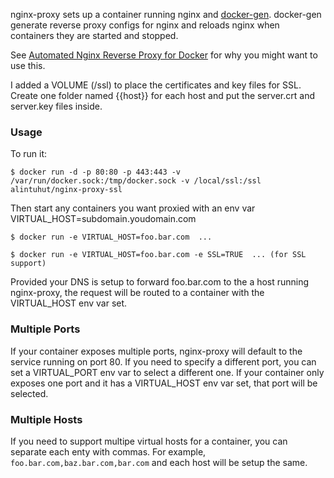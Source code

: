 nginx-proxy sets up a container running nginx and [docker-gen][1].  docker-gen generate reverse proxy configs for nginx and reloads nginx when containers they are started and stopped.

See [Automated Nginx Reverse Proxy for Docker][2] for why you might want to use this.

I added a VOLUME (/ssl) to place the certificates and key files for SSL. Create one folder named {{host}} for each host and put the server.crt and server.key files inside.

### Usage

To run it:

    $ docker run -d -p 80:80 -p 443:443 -v /var/run/docker.sock:/tmp/docker.sock -v /local/ssl:/ssl alintuhut/nginx-proxy-ssl

Then start any containers you want proxied with an env var VIRTUAL_HOST=subdomain.youdomain.com

    $ docker run -e VIRTUAL_HOST=foo.bar.com  ...

    $ docker run -e VIRTUAL_HOST=foo.bar.com -e SSL=TRUE  ... (for SSL support)

Provided your DNS is setup to forward foo.bar.com to the a host running nginx-proxy, the request will be routed to a container with the VIRTUAL_HOST env var set.

### Multiple Ports

If your container exposes multiple ports, nginx-proxy will default to the service running on port 80.  If you need to specify a different port, you can set a VIRTUAL_PORT env var to select a different one.  If your container only exposes one port and it has a VIRTUAL_HOST env var set, that port will be selected.

  [1]: https://github.com/jwilder/docker-gen
  [2]: http://jasonwilder.com/blog/2014/03/25/automated-nginx-reverse-proxy-for-docker/

### Multiple Hosts

If you need to support multipe virtual hosts for a container, you can separate each enty with commas.  For example, `foo.bar.com,baz.bar.com,bar.com` and each host will be setup the same.
